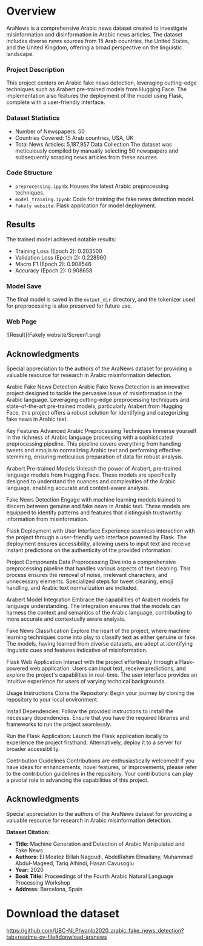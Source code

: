 # Overview
AraNews is a comprehensive Arabic news dataset created to investigate misinformation and disinformation in Arabic news articles. The dataset includes diverse news sources from 15 Arab countries, the United States, and the United Kingdom, offering a broad perspective on the linguistic landscape.

### Project Description

This project centers on Arabic fake news detection, leveraging cutting-edge techniques such as Arabert pre-trained models from Hugging Face. The implementation also features the deployment of the model using Flask, complete with a user-friendly interface.

### Dataset Statistics

- Number of Newspapers: 50
- Countries Covered: 15 Arab countries, USA, UK
- Total News Articles: 5,187,957
Data Collection
The dataset was meticulously compiled by manually selecting 50 newspapers and subsequently scraping news articles from these sources.


### Code Structure

- `preprocessing.ipynb`: Houses the latest Arabic preprocessing techniques.
- `model_training.ipynb`: Code for training the fake news detection model.
- `Fakely website`: Flask application for model deployment.
## Results

The trained model achieved notable results:

- Training Loss (Epoch 2): 0.203500
- Validation Loss (Epoch 2): 0.228960
- Macro F1 (Epoch 2): 0.908546
- Accuracy (Epoch 2): 0.908658
### Model Save

The final model is saved in the `output_dir` directory, and the tokenizer used for preprocessing is also preserved for future use.

### Web Page
![Result](Fakely website/Screen1.png)



## Acknowledgments

Special appreciation to the authors of the AraNews dataset for providing a valuable resource for research in Arabic misinformation detection.

Arabic Fake News Detection
Arabic Fake News Detection is an innovative project designed to tackle the pervasive issue of misinformation in the Arabic language. Leveraging cutting-edge preprocessing techniques and state-of-the-art pre-trained models, particularly Arabert from Hugging Face, this project offers a robust solution for identifying and categorizing fake news in Arabic text.

Key Features
Advanced Arabic Preprocessing Techniques
Immerse yourself in the richness of Arabic language processing with a sophisticated preprocessing pipeline. This pipeline covers everything from handling tweets and emojis to normalizing Arabic text and performing effective stemming, ensuring meticulous preparation of data for robust analysis.

Arabert Pre-trained Models
Unleash the power of Arabert, pre-trained language models from Hugging Face. These models are specifically designed to understand the nuances and complexities of the Arabic language, enabling accurate and context-aware analysis.

Fake News Detection
Engage with machine learning models trained to discern between genuine and fake news in Arabic text. These models are equipped to identify patterns and features that distinguish trustworthy information from misinformation.

Flask Deployment with User Interface
Experience seamless interaction with the project through a user-friendly web interface powered by Flask. The deployment ensures accessibility, allowing users to input text and receive instant predictions on the authenticity of the provided information.

Project Components
Data Preprocessing
Dive into a comprehensive preprocessing pipeline that handles various aspects of text cleaning. This process ensures the removal of noise, irrelevant characters, and unnecessary elements. Specialized steps for tweet cleaning, emoji handling, and Arabic text normalization are included.

Arabert Model Integration
Embrace the capabilities of Arabert models for language understanding. The integration ensures that the models can harness the context and semantics of the Arabic language, contributing to more accurate and contextually aware analysis.

Fake News Classification
Explore the heart of the project, where machine learning techniques come into play to classify text as either genuine or fake. The models, having learned from diverse datasets, are adept at identifying linguistic cues and features indicative of misinformation.

Flask Web Application
Interact with the project effortlessly through a Flask-powered web application. Users can input text, receive predictions, and explore the project's capabilities in real-time. The user interface provides an intuitive experience for users of varying technical backgrounds.

Usage Instructions
Clone the Repository:
Begin your journey by cloning the repository to your local environment.

Install Dependencies:
Follow the provided instructions to install the necessary dependencies. Ensure that you have the required libraries and frameworks to run the project seamlessly.

Run the Flask Application:
Launch the Flask application locally to experience the project firsthand. Alternatively, deploy it to a server for broader accessibility.

Contribution Guidelines
Contributions are enthusiastically welcomed! If you have ideas for enhancements, novel features, or improvements, please refer to the contribution guidelines in the repository. Your contributions can play a pivotal role in advancing the capabilities of this project.

## Acknowledgments

Special appreciation to the authors of the AraNews dataset for providing a valuable resource for research in Arabic misinformation detection.

**Dataset Citation:**
- **Title:** Machine Generation and Detection of Arabic Manipulated and Fake News
- **Authors:** El Moatez Billah Nagoudi, AbdelRahim Elmadany, Muhammad Abdul-Mageed, Tariq Alhindi, Hasan Cavusoglu
- **Year:** 2020
- **Book Title:** Proceedings of the Fourth Arabic Natural Language Processing Workshop
- **Address:** Barcelona, Spain

# Download the dataset 
  https://github.com/UBC-NLP/wanlp2020_arabic_fake_news_detection?tab=readme-ov-file#donwload-aranews
